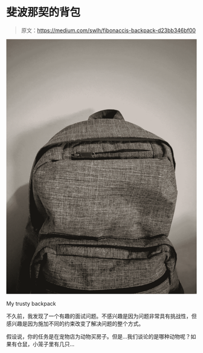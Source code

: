 # 斐波那契的背包

> 原文：<https://medium.com/swlh/fibonaccis-backpack-d23bb346bf00>

![](img/a8b70930d42b2731c2c3c4c54155bcc0.png)

My trusty backpack

不久前，我发现了一个有趣的面试问题。不感兴趣是因为问题非常具有挑战性，但感兴趣是因为施加不同的约束改变了解决问题的整个方式。

假设说，你的任务是在宠物店为动物买房子。但是…我们谈论的是哪种动物呢？如果有仓鼠，小笼子里有几只…